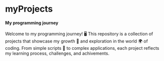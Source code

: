 <h1>myProjects</h1>
<h4>My programming journey</h4>
<p>Welcome to my programming journey! 🖥️
  This repository is a collection of projects that showcase my growth 🚀 and exploration in the world 🌍 of coding.
  From simple scripts 📜 to complex applications, each project reflects my learning process, challenges, and achivements.
</p>
